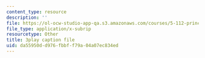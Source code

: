 ```yaml
---
content_type: resource
description: ''
file: https://ol-ocw-studio-app-qa.s3.amazonaws.com/courses/5-112-principles-of-chemical-science-fall-2005/da55950dd976fbbff79a04a07ec834ed_MRJUxK-hhYw.srt
file_type: application/x-subrip
resourcetype: Other
title: 3play caption file
uid: da55950d-d976-fbbf-f79a-04a07ec834ed
---
```

